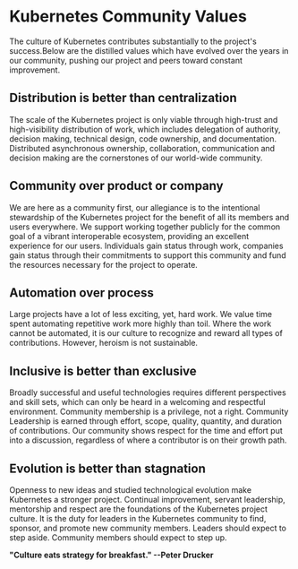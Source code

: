 # Kubernetes Community Values

The culture of Kubernetes contributes substantially to the project's success.Below are the distilled values which have evolved over the years in our community, pushing our project and peers toward constant improvement.

## Distribution is better than centralization

The scale of the Kubernetes project is only viable through high-trust and high-visibility distribution of work, which includes delegation of authority, decision making, technical design, code ownership, and documentation.  Distributed asynchronous ownership, collaboration, communication and decision making are the cornerstones of our world-wide community.

## Community over product or company

We are here as a community first, our allegiance is to the intentional stewardship of the Kubernetes project for the benefit of all its members and users everywhere.  We support working together publicly for the common goal of a vibrant interoperable ecosystem, providing an excellent experience for our users. Individuals gain status through work, companies gain status through their commitments to support this community and fund the resources necessary for the project  to operate.

## Automation over process

Large projects have a lot of less exciting, yet, hard work.  We value time spent automating repetitive work more highly than toil. Where the work cannot be automated, it is our culture to recognize and reward all types of contributions. However, heroism is not sustainable.

## Inclusive is better than exclusive

Broadly successful and useful technologies requires different perspectives and skill sets, which can only be heard in a welcoming and respectful environment.  Community membership is a privilege, not a right. Community Leadership is earned through effort, scope, quality, quantity, and duration of contributions. Our community shows respect for the time and effort put into a discussion, regardless of where a contributor is on their growth path.

## Evolution is better than stagnation

Openness to new ideas and studied technological evolution make Kubernetes a stronger project.  Continual improvement, servant leadership, mentorship and respect are the foundations of the Kubernetes project culture. It is the duty for leaders in the Kubernetes community to find, sponsor, and promote new community members. Leaders should expect to step aside. Community members should expect to step up.

**"Culture eats strategy for breakfast."   --Peter Drucker**


